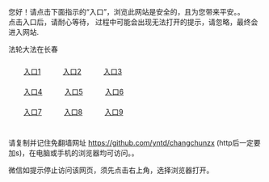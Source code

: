 您好！请点击下面指示的“入口”，浏览此网站是安全的，且为您带来平安。。 <br/>
点击入口后，请耐心等待， 过程中可能会出现无法打开的提示，请忽略，最终会进入网站. </br>

法轮大法在长春<br/>
<div style="padding:10px"><a style="margin:20px" target="_blank" href="https://d3it7x1f7uvf7r.cloudfront.net/2Qpsp?fqalzdag" id="ccLink1" rel="nofollow">入口1</a> <a target="_blank" style="margin:20px" href="https://d1s1a9jqn3kbbw.cloudfront.net/2Qpsp?rytfzzd" id="ccLink2" rel="nofollow">入口2</a> <a style="margin:20px" target="_blank" href="https://d3t9w4tix4dlp.cloudfront.net/2Qpsp?wcygtt" id="ccLink3" rel="nofollow">入口3</a></div>

<div style="padding:10px" ><a style="margin:20px" target="_blank" href="https://d3it7x1f7uvf7r.cloudfront.net/2Qpsp?fqalzdag" id="ccLink4" rel="nofollow">入口4</a> <a style="margin:20px" href="https://d1s1a9jqn3kbbw.cloudfront.net/2Qpsp?rytfzzd" target="_blank" id="ccLink5" rel="nofollow">入口5</a> <a style="margin:20px" href="https://d3t9w4tix4dlp.cloudfront.net/2Qpsp?wcygtt" target="_blank" id="ccLink6" rel="nofollow">入口6</a></div>

<div style="padding:10px"><a style="margin:20px" target="_blank" href="https://d3it7x1f7uvf7r.cloudfront.net/2Qpsp?fqalzdag" id="ccLink7" rel="nofollow">入口7</a> <a style="margin:20px" href="https://d1s1a9jqn3kbbw.cloudfront.net/2Qpsp?rytfzzd" target="_blank" id="ccLink8" rel="nofollow">入口8</a> <a style="margin:20px" target="_blank" href="https://d3t9w4tix4dlp.cloudfront.net/2Qpsp?wcygtt" id="ccLink9" rel="nofollow">入口9</a></div>

<br/>



请复制并记住免翻墙网址 https://github.com/yntd/changchunzx (http后一定要加s)，在电脑或手机的浏览器均可访问。。<br/>

微信如提示停止访问该网页，须先点击右上角，选择浏览器打开。
